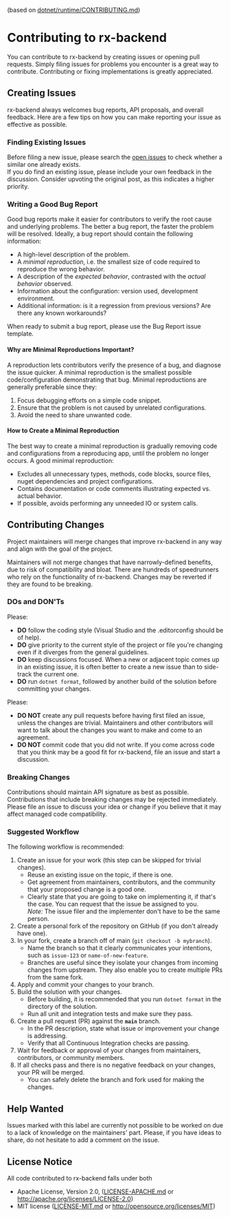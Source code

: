 (based on [dotnet/runtime/CONTRIBUTING.md](https://github.com/dotnet/runtime/blob/main/CONTRIBUTING.md))

# Contributing to rx-backend
You can contribute to rx-backend by creating issues or opening pull requests. Simply filing issues for problems you encounter is a great way to contribute. Contributing or fixing implementations is greatly appreciated.

## Creating Issues
rx-backend always welcomes bug reports, API proposals, and overall feedback. Here are a few tips on how you can make reporting your issue as effective as possible.

### Finding Existing Issues
Before filing a new issue, please search the [open issues](https://github.com/refunct-community/rx-backend/issues) to check whether a similar one already exists.  
If you do find an existing issue, please include your own feedback in the discussion. Consider upvoting the original post, as this indicates a higher priority.

### Writing a Good Bug Report
Good bug reports make it easier for contributors to verify the root cause and underlying problems. The better a bug report, the faster the problem will be resolved. Ideally, a bug report should contain the following information:

* A high-level description of the problem.
* A *minimal reproduction*, i.e. the smallest size of code required to reproduce the wrong behavior.
* A description of the *expected behavior*, contrasted with the *actual behavior* observed.
* Information about the configuration: version used, development environment.
* Additional information: is it a regression from previous versions? Are there any known workarounds?

When ready to submit a bug report, please use the Bug Report issue template.

#### Why are Minimal Reproductions Important?
A reproduction lets contributors verify the presence of a bug, and diagnose the issue quicker. A minimal reproduction is the smallest possible code/configuration demonstrating that bug. Minimal reproductions are generally preferable since they:

1. Focus debugging efforts on a simple code snippet.
2. Ensure that the problem is not caused by unrelated configurations.
3. Avoid the need to share unwanted code.

#### How to Create a Minimal Reproduction
The best way to create a minimal reproduction is gradually removing code and configurations from a reproducing app, until the problem no longer occurs. A good minimal reproduction:

* Excludes all unnecessary types, methods, code blocks, source files, nuget dependencies and project configurations.
* Contains documentation or code comments illustrating expected vs. actual behavior.
* If possible, avoids performing any unneeded IO or system calls.

## Contributing Changes
Project maintainers will merge changes that improve rx-backend in any way and align with the goal of the project.

Maintainers will not merge changes that have narrowly-defined benefits, due to risk of compatibility and bloat. There are hundreds of speedrunners who rely on the functionality of rx-backend. Changes may be reverted if they are found to be breaking.

### DOs and DON'Ts
Please:
* **DO** follow the coding style (Visual Studio and the .editorconfig should be of help).
* **DO** give priority to the current style of the project or file you're changing even if it diverges from the general guidelines.
* **DO** keep discussions focused. When a new or adjacent topic comes up in an existing issue, it is often better to create a new issue than to side-track the current one.
* **DO** run `dotnet format`, followed by another build of the solution before committing your changes.

Please:
* **DO NOT** create any pull requests before having first filed an issue, unless the changes are trivial. Maintainers and other contributors will want to talk about the changes you want to make and come to an agreement.
* **DO NOT** commit code that you did not write. If you come across code that you think may be a good fit for rx-backend, file an issue and start a discussion.

### Breaking Changes
Contributions should maintain API signature as best as possible. Contributions that include breaking changes may be rejected immediately. Please file an issue to discuss your idea or change if you believe that it may affect managed code compatibility.

### Suggested Workflow
The following workflow is recommended:

1. Create an issue for your work (this step can be skipped for trivial changes).
   * Reuse an existing issue on the topic, if there is one.
   * Get agreement from maintainers, contributors, and the community that your proposed change is a good one.
   * Clearly state that you are going to take on implementing it, if that's the case. You can request that the issue be assigned to you.  
     *Note:* The issue filer and the implementer don't have to be the same person.
2. Create a personal fork of the repository on GitHub (if you don't already have one).
3. In your fork, create a branch off of main (`git checkout -b mybranch`).
   * Name the branch so that it clearly communicates your intentions, such as `issue-123` or `name-of-new-feature`.
   * Branches are useful since they isolate your changes from incoming changes from upstream. They also enable you to create multiple PRs from the same fork.
4. Apply and commit your changes to your branch.
5. Build the solution with your changes.
   * Before building, it is recommended that you run `dotnet format` in the directory of the solution.
   * Run all unit and integration tests and make sure they pass.
6. Create a pull request (PR) against the **`main`** branch.
   * In the PR description, state what issue or improvement your change is addressing.
   * Verify that all Continuous Integration checks are passing.
7. Wait for feedback or approval of your changes from maintainers, contributors, or community members.
8. If all checks pass and there is no negative feedback on your changes, your PR will be merged.
   * You can safely delete the branch and fork used for making the changes.

## Help Wanted
Issues marked with this label are currently not possible to be worked on due to a lack of knowledge on the maintainers' part. Please, if you have ideas to share, do not hesitate to add a comment on the issue.

## License Notice
All code contributed to rx-backend falls under both

* Apache License, Version 2.0, ([LICENSE-APACHE.md](./LICENSE-APACHE.md) or http://apache.org/licenses/LICENSE-2.0)
* MIT license ([LICENSE-MIT.md](./LICENSE-MIT.md) or http://opensource.org/licenses/MIT)
